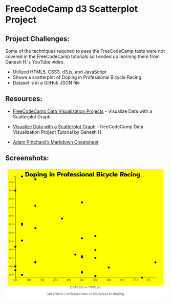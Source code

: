 # FreeCodeCamp d3 Scatterplot Project

## Project Challenges:

Some of the techniques required to pass the FreeCodeCamp tests were not covered in the FreeCodeCamp tutorials so I ended up learning them from Ganesh H.'s YouTube video.

- Utilized HTML5, CSS3, d3.js, and JavaScript
- Shows a scatterplot of Doping in Professional Bicycle Racing
- Dataset is in a GitHub JSON file

## Resources:

- [FreeCodeCamp Data Visualization Projects](https://www.freecodecamp.org/learn/data-visualization/data-visualization-projects/visualize-data-with-a-scatterplot-graph) - Visualize Data with a Scatterplot Graph

- [Visualize Data with a Scatterplot Graph](https://www.youtube.com/watch?v=OvtT4X2L9Fo&list=PLhGp6N0DI_1Rhbflgl9M4ntZNQNsg4G26&index=2) - freeCodeCamp Data Visualization Project Tutorial by Ganesh H.

- [Adam Pritchard's Markdown Cheatsheet](https://github.com/adam-p/markdown-here/wiki/Markdown-Cheatsheet#links)

## Screenshots:

![screenshot of d3 scatterplot](https://github.com/KrisztinaPap/fcc-d3-scatterplot-proj/blob/master/screenshot.png "screenshot of scatterplot")
